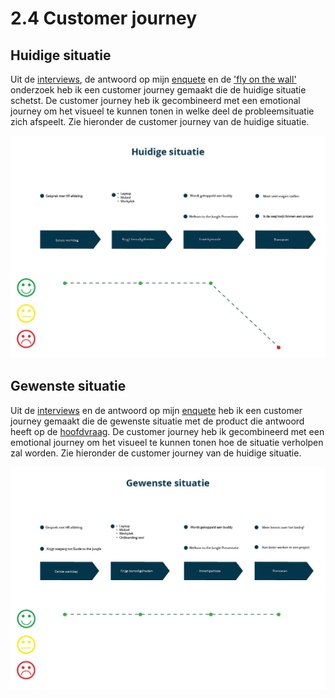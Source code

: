 # 2.4 Customer journey

## Huidige situatie

Uit de [interviews](../onderzoek-methodes/interviews/), de antwoord op mijn [enquete](../onderzoek-methodes/surveys/working-at-jungle-minds.md) en de ['fly on the wall'](../onderzoek-methodes/6.3-fly-on-the-wall.md) onderzoek heb ik een customer journey gemaakt die de huidige situatie schetst. De customer journey heb ik gecombineerd met een emotional journey om het visueel te kunnen tonen in welke deel de probleemsituatie zich afspeelt. Zie hieronder de customer journey van de huidige situatie.

![Afbeelding 14: De probleemsituatie speelt zich af in de laatste fase, namelijk prestaties.](../.gitbook/assets/customer-journey%20%281%29.jpg)



## Gewenste situatie

Uit de [interviews](../onderzoek-methodes/interviews/) en de antwoord op mijn [enquete](../onderzoek-methodes/surveys/working-at-jungle-minds.md) heb ik een customer journey gemaakt die de gewenste situatie met de product die antwoord heeft op de [hoofdvraag](../1.-introductie/onderzoeksvragen.md#hoofdvraag). De customer journey heb ik gecombineerd met een emotional journey om het visueel te kunnen tonen hoe de situatie verholpen zal worden. Zie hieronder de customer journey van de huidige situatie.

![Afbeelding 15: Door middel van het eindproduct zullen de eindprestaties verbeterd worden.](../.gitbook/assets/customer-journey2.jpg)



